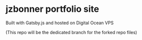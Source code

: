 # jzbonner portfolio site 

Built with Gatsby.js and hosted on Digital Ocean VPS

(This repo will be the dedicated branch for the forked repo files)